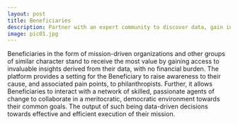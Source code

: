 ```yaml
---
layout: post
title: Beneficiaries
description: Partner with an expert community to discover data, gain insights into your data, and make data-driven decisions
image: pic01.jpg
---
```


Beneficiaries​ in the form of mission-driven organizations and other groups of similar character stand to receive the most value by gaining access to invaluable insights derived from their data, with no financial burden. The platform provides a setting for the Beneficiary to raise awareness to their cause, and associated pain points, to philanthropists. Further, it allows Beneficiaries to interact with a network of skilled, passionate agents of change to collaborate in a meritocratic, democratic environment towards their common goals. The output of such being data-driven decisions towards effective and efficient execution of their mission.
